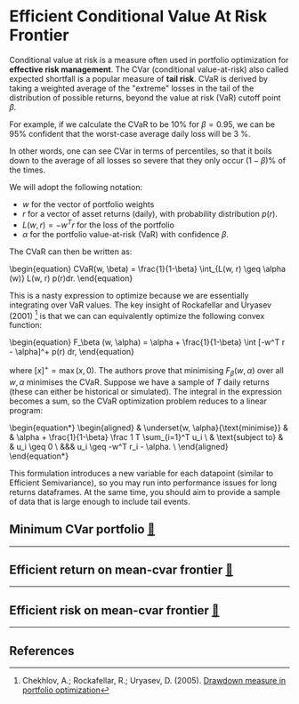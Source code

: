 #  Efficient Conditional Value At Risk Frontier
Conditional value at risk is a measure often used in portfolio optimization for **effective risk management**.
The CVar (conditional value-at-risk) also called expected shortfall is a popular measure of **tail risk**.
CVaR is derived by taking a weighted average of the "extreme" losses in the tail of the distribution of possible 
returns, beyond the value at risk (VaR) cutoff point $\beta$.

For example, if we calculate the CVaR to be 10% for $\beta=0.95$, we can be $95\%$ confident that the worst-case average daily loss will be 3 %.

In other words, one can see CVar in terms of percentiles, so that it boils down to the average of all losses so severe that they only occur $(1−\beta)\%$ of the times.

We will adopt the following notation: 

- *w* for the vector of portfolio weights
- *r* for a vector of asset returns (daily), with probability distribution $p(r)$.
- $L(w, r) = - w^T r$ for the loss of the portfolio
- $\alpha$ for the portfolio value-at-risk (VaR) with confidence $\beta$.

The CVaR can then be written as:

\begin{equation}
CVaR(w, \beta) = \frac{1}{1-\beta} \int_{L(w, r) \geq \alpha (w)} L(w, r) p(r)dr.
\end{equation}

This is a nasty expression to optimize because we are essentially integrating over VaR values. The key insight
of Rockafellar and Uryasev (2001) [^3] is that we can can equivalently optimize the following convex function:

\begin{equation}
F_\beta (w, \alpha) = \alpha + \frac{1}{1-\beta} \int [-w^T r - \alpha]^+ p(r) dr,
\end{equation}

where $[x]^+ = \max(x, 0)$. The authors prove that minimising $F_\beta(w, \alpha)$ over all $w, \alpha$ minimises the CVaR.
Suppose we have a sample of *T* daily returns (these can either be historical or simulated). 
The integral in the expression becomes a sum, so the CVaR optimization problem reduces to a linear program:

\begin{equation*}
\begin{aligned}
& \underset{w, \alpha}{\text{minimise}} & & \alpha + \frac{1}{1-\beta} \frac 1 T \sum_{i=1}^T u_i \\
& \text{subject to} & & u_i \geq 0  \\
&&&  u_i \geq -w^T r_i - \alpha. \\
\end{aligned}
\end{equation*}

This formulation introduces a new variable for each datapoint (similar to Efficient Semivariance), so
you may run into performance issues for long returns dataframes. At the same time, you should aim to
provide a sample of data that is large enough to include tail events. 

## Minimum CVar portfolio [📖](../efficient_cvar_api#minimum_cvar)

<hr>

## Efficient return on mean-cvar frontier [📖](../efficient_cvar_api#efficient-return-optimization-on-cvar-frontier)

<hr>


## Efficient risk on mean-cvar frontier [📖](../efficient_cvar_api#efficient-risk-optimization-on-cdar-frontier)


<hr>

## References
[^3]: Chekhlov, A.; Rockafellar, R.; Uryasev, D. (2005). [Drawdown measure in portfolio optimization](http://www.math.columbia.edu/~chekhlov/IJTheoreticalAppliedFinance.8.1.2005.pdf)